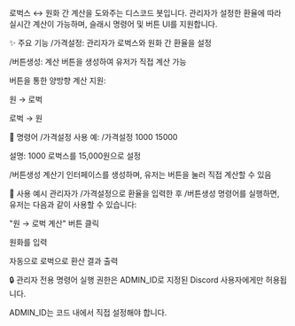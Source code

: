 로벅스 ↔ 원화 간 계산을 도와주는 디스코드 봇입니다.
관리자가 설정한 환율에 따라 실시간 계산이 가능하며, 슬래시 명령어 및 버튼 UI를 지원합니다.

✨ 주요 기능
/가격설정: 관리자가 로벅스와 원화 간 환율을 설정

/버튼생성: 계산 버튼을 생성하여 유저가 직접 계산 가능

버튼을 통한 양방향 계산 지원:

원 → 로벅

로벅 → 원

📌 명령어
/가격설정
사용 예: /가격설정 1000 15000

설명: 1000 로벅스를 15,000원으로 설정

/버튼생성
계산기 인터페이스를 생성하며, 유저는 버튼을 눌러 직접 계산할 수 있음

🧠 사용 예시
관리자가 /가격설정으로 환율을 입력한 후 /버튼생성 명령어를 실행하면, 유저는 다음과 같이 사용할 수 있습니다:

"원 → 로벅 계산" 버튼 클릭

원화를 입력

자동으로 로벅으로 환산 결과 출력

🔒 관리자 전용
명령어 실행 권한은 ADMIN_ID로 지정된 Discord 사용자에게만 허용됩니다.

ADMIN_ID는 코드 내에서 직접 설정해야 합니다.
